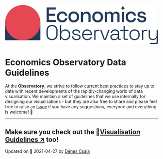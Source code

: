 <div align="left"><img src="https://raw.githubusercontent.com/EconomicsObservatory/economicsobservatory.github.io/main/EO-Logo.png" width="800"/></div>

# Economics Observatory Data Guidelines

At the **Observatory**, we strive to follow current best practices to stay up to date with recent developments of the rapidly-changing world of data visualisation. We maintain a set of guidelines that we use internally for designing our visualisations - but they are also free to share and please feel free to raise an [Issue](https://github.com/EconomicsObservatory/ECOvdataHUB/issues) if you have any suggestions, everyone and everything is welcome! 💙

<hr>

## Make sure you check out the 📐[Visualisation Guidelines ↗](https://github.com/EconomicsObservatory/ECOvisualisations/tree/main/guidelines) too!

Updated on 📆 2021-04-27 by [Dénes Csala](https://csaladen.es)